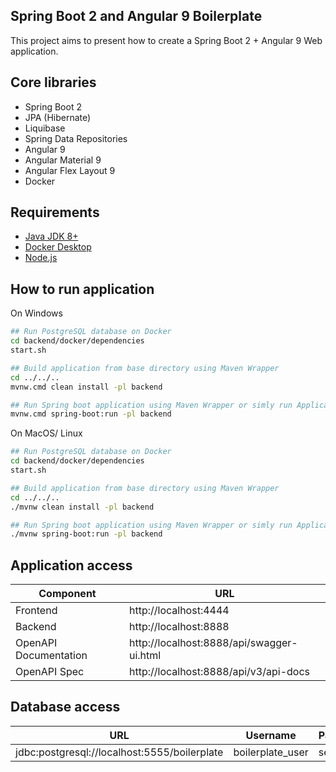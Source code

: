 Spring Boot 2 and Angular 9 Boilerplate
---------------------------------------------

This project aims to present how to create a Spring Boot 2 + Angular 9 Web application.

Core libraries
---------------------------------------------
- Spring Boot 2
- JPA (Hibernate)
- Liquibase
- Spring Data Repositories
- Angular 9
- Angular Material 9
- Angular Flex Layout 9
- Docker

Requirements
---------------------------------------------
- [Java JDK 8+](https://www.oracle.com/pl/java/technologies/javase-downloads.html)
- [Docker Desktop](https://www.docker.com/products/docker-desktop) 
- [Node.js](https://nodejs.org/en/) 

How to run application
---------------------------------------------
On Windows
```bash
## Run PostgreSQL database on Docker
cd backend/docker/dependencies
start.sh

## Build application from base directory using Maven Wrapper
cd ../../..
mvnw.cmd clean install -pl backend

## Run Spring boot application using Maven Wrapper or simly run Application class
mvnw.cmd spring-boot:run -pl backend
```

On MacOS/ Linux
```bash
## Run PostgreSQL database on Docker
cd backend/docker/dependencies
start.sh

## Build application from base directory using Maven Wrapper
cd ../../..
./mvnw clean install -pl backend

## Run Spring boot application using Maven Wrapper or simly run Application class
./mvnw spring-boot:run -pl backend
```

Application access
---------------------------------------------
Component             | URL                                      
---                   | ---                                      
Frontend              | http://localhost:4444                    
Backend               | http://localhost:8888                    
OpenAPI Documentation | http://localhost:8888/api/swagger-ui.html    
OpenAPI Spec          | http://localhost:8888/api/v3/api-docs        

Database access
---------------------------------------------
URL                                          | Username         | Password
---                                          | ---              | ---
jdbc:postgresql://localhost:5555/boilerplate | boilerplate_user | secret
